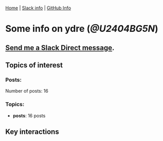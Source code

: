 [Home](https://kelu124.github.io/echommunity/) | [Slack info](https://kelu124.github.io/echommunity/) | [GitHub Info](https://kelu124.github.io/echommunity/github.html)

# Some info on __ydre__ (_@U2404BG5N_)


## [Send me a Slack Direct message](https://echopen.slack.com/messages/@ydre/).

## Topics of interest

### Posts: 

Number of posts: 16

### Topics:

* __posts__: 16 posts

## Key interactions 

